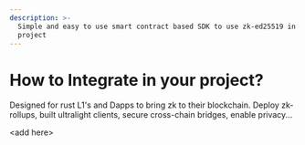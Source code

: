 ```yaml
---
description: >-
  Simple and easy to use smart contract based SDK to use zk-ed25519 in your
  project
---
```


# How to Integrate in your project?

Designed for rust L1's and Dapps to bring zk to their blockchain. Deploy zk-rollups, built ultralight clients, secure cross-chain bridges, enable privacy...



\<add here>
